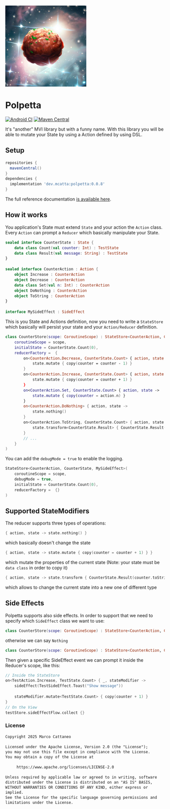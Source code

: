 ![polpetta](extra/polpetta-logo.png) 
# Polpetta
[![Android CI](https://github.com/mcatta/polpetta/actions/workflows/test.yml/badge.svg)](https://github.com/mcatta/polpetta/actions/workflows/test.yml)
[![Maven Central](https://img.shields.io/maven-central/v/dev.mcatta/polpetta?label=MavenCentral&logo=apache-maven)](https://search.maven.org/artifact/dev.mcatta/polpetta)

It's "another" MVI library but with a funny name.
With this library you will be able to mutate your State by using a Action defined by using DSL.

## Setup
```groovy
repositories {
  mavenCentral()
}
dependencies {
  implementation 'dev.mcatta:polpetta:0.0.8'
}
```
The full reference documentation [is available here](https://mcatta.github.io/polpetta/docs).

## How it works
You application's State must extend `State` and your action the `Action` class. Every `Action` can prompt a `Reducer` which basically manipulate your State.

```kotlin
sealed interface CounterState : State {
    data class Count(val counter: Int) : TestState
    data class Result(val message: String) : TestState
}

sealed interface CounterAction : Action {
    object Increase : CounterAction
    object Decrease : CounterAction
    data class Set(val n: Int) : CounterAction
    object DoNothing : CounterAction
    object ToString : CounterAction
}

interface MySideEffect : SideEffect
```

This is you State and Actions definition, now you need to write a `StateStore` which basically will persist your state and your `Action/Reducer` definition.

```kotlin
class CounterStore(scope: CoroutineScope) : StateStore<CounterAction, CounterState, MySideEffect>(
    coroutineScope = scope,
    initialState = CounterState.Count(0),
    reducerFactory =  {
        on<CounterAction.Decrease, CounterState.Count> { action, state ->
            state.mutate { copy(counter = counter - 1) }
        }
        on<CounterAction.Increase, CounterState.Count> { action, state ->
            state.mutate { copy(counter = counter + 1) }
        }
        on<CounterAction.Set, CounterState.Count> { action, state ->
            state.mutate { copy(counter = action.n) }
        }
        on<CounterAction.DoNothing> { action, state ->
            state.nothing()
        }
        on<CounterAction.ToString, CounterState.Count> { action, state ->
            state.transform<CounterState.Result> { CounterState.Result(counter.toString()) }
        }
        // ...
    }
)
```
You can add the `debugMode = true` to enable the logging.
```kotlin
StateStore<CounterAction, CounterState, MySideEffect>(
    coroutineScope = scope,
    debugMode = true,
    initialState = CounterState.Count(0),
    reducerFactory =  {}
)
```

## Supported StateModifiers

The reducer supports three types of operations:
```kotlin
{ action, state -> state.nothing() }
```
which basically doesn't change the state

```kotlin
{ action, state -> state.mutate { copy(counter = counter + 1) } }
```
which mutate the properties of the current state (Note: your state must be `data class` in order to copy it)

```kotlin
{ action, state -> state.transform { CounterState.Result(counter.toString()) } }
```
which allows to change the current state into a new one of different type

## Side Effects
Polpetta supports also side effects. In order to support that we need to specify which `SideEffect` class we want to use:
```kotlin
class CounterStore(scope: CoroutineScope) : StateStore<CounterAction, CounterState, MySideEffect>
```
otherwise we can say `Nothing`
```kotlin
class CounterStore(scope: CoroutineScope) : StateStore<CounterAction, CounterState, Nothing>
```

Then given a specific SideEffect event we can prompt it inside the Reducer's scope, like this:
```kotlin
// Inside the StateStore
on<TestAction.Increase, TestState.Count> { _, stateModifier ->
    sideEffect(TestSideEffect.Toast("Show message"))
    
    stateModifier.mutate<TestState.Count> { copy(counter + 1) }
}
// On the View
testStore.sideEffectFlow.collect {}
```

### License
```
Copyright 2025 Marco Cattaneo  
 
Licensed under the Apache License, Version 2.0 (the "License");  
you may not use this file except in compliance with the License.  
You may obtain a copy of the License at  
 
     https://www.apache.org/licenses/LICENSE-2.0  
 
Unless required by applicable law or agreed to in writing, software  
distributed under the License is distributed on an "AS IS" BASIS,  
WITHOUT WARRANTIES OR CONDITIONS OF ANY KIND, either express or implied.  
See the License for the specific language governing permissions and  
limitations under the License.
```
